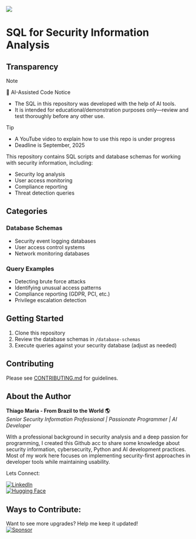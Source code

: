 <img src="https://img.shields.io/badge/AI_generated%20SQL-For%20educational%20use%20only-blue.svg"/>       

# SQL for Security Information Analysis

## Transparency

>[!NOTE]   
> 📌 AI-Assisted Code Notice  
> - The SQL in this repository was developed with the help of AI tools.  
> - It is intended for educational/demonstration purposes only—review and test thoroughly before any other use.

>[!TIP]
> - A YouTube video to explain how to use this repo is under progress
> - Deadline is September, 2025

This repository contains SQL scripts and database schemas for working with security information, including:

- Security log analysis
- User access monitoring
- Compliance reporting
- Threat detection queries

## Categories

### Database Schemas
- Security event logging databases
- User access control systems
- Network monitoring databases

### Query Examples
- Detecting brute force attacks
- Identifying unusual access patterns
- Compliance reporting (GDPR, PCI, etc.)
- Privilege escalation detection

## Getting Started

1. Clone this repository
2. Review the database schemas in `/database-schemas`
3. Execute queries against your security database (adjust as needed)

## Contributing

Please see [CONTRIBUTING.md](docs/CONTRIBUTING.md) for guidelines.


## About the Author   

**Thiago Maria - From Brazil to the World 🌎**  
*Senior Security Information Professional | Passionate Programmer | AI Developer*

With a professional background in security analysis and a deep passion for programming, I created this Github acc to share some knowledge about security information, cybersecurity, Python and AI development practices. Most of my work here focuses on implementing security-first approaches in developer tools while maintaining usability.

Lets Connect:

[![LinkedIn](https://img.shields.io/badge/LinkedIn-Connect-blue)](https://www.linkedin.com/in/thiago-cequeira-99202239/)  
[![Hugging Face](https://img.shields.io/badge/🤗Hugging_Face-AI_projects-yellow)](https://huggingface.co/ThiSecur)

 
## Ways to Contribute:   
 Want to see more upgrades? Help me keep it updated!    
 [![Sponsor](https://img.shields.io/badge/Sponsor-%E2%9D%A4-red)](https://github.com/sponsors/ThiagoMaria-SecurityIT) 
